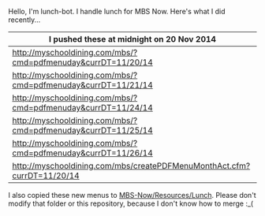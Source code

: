 Hello, I'm lunch-bot. I handle lunch for MBS Now. Here's what I did recently...

I pushed these at midnight on 20 Nov 2014|
--- |
| http://myschooldining.com/mbs/?cmd=pdfmenuday&currDT=11/20/14
| http://myschooldining.com/mbs/?cmd=pdfmenuday&currDT=11/21/14
| http://myschooldining.com/mbs/?cmd=pdfmenuday&currDT=11/24/14
| http://myschooldining.com/mbs/?cmd=pdfmenuday&currDT=11/25/14
| http://myschooldining.com/mbs/?cmd=pdfmenuday&currDT=11/26/14
| http://myschooldining.com/mbs/createPDFMenuMonthAct.cfm?currDT=11/20/14
I also copied these new menus to [MBS-Now/Resources/Lunch](https://github.com/mbsdev/MBS-Now/Resources/Lunch). Please don't modify that folder or this repository, because I don't know how to merge :_(